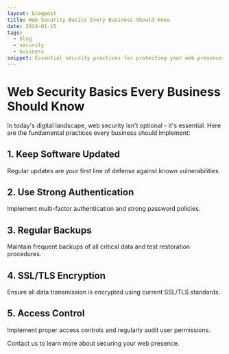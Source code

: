 ```yaml
---
layout: blogpost
title: Web Security Basics Every Business Should Know
date: 2024-01-15
tags:
  - blog
  - security
  - business
snippet: Essential security practices for protecting your web presence
---
```


# Web Security Basics Every Business Should Know

In today's digital landscape, web security isn't optional - it's essential. Here are the fundamental practices every business should implement:

## 1. Keep Software Updated

Regular updates are your first line of defense against known vulnerabilities.

## 2. Use Strong Authentication

Implement multi-factor authentication and strong password policies.

## 3. Regular Backups

Maintain frequent backups of all critical data and test restoration procedures.

## 4. SSL/TLS Encryption

Ensure all data transmission is encrypted using current SSL/TLS standards.

## 5. Access Control

Implement proper access controls and regularly audit user permissions.

Contact us to learn more about securing your web presence.
